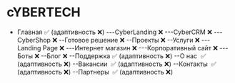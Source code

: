 # cYBERTECH
- Главная :white_check_mark: (адаптивность :x:)
---CyberLanding :x:
---CyberCRM :x:
---CyberShop :x:
--Готовое решение :x:
--Проекты :x:
--Услуги :x:
---Landing Page :x:
---Интернет магазин :x:
---Корпоративный сайт :x:
---Боты :x:
--Блог :x:
--Поддержка :white_check_mark: (адаптивность :x:)
--О нас  :white_check_mark: (адаптивность :x:)
--Вакансии  :white_check_mark: (адаптивность :x:)
--Контакты  :white_check_mark: (адаптивность :x:)
--Партнеры  :white_check_mark: (адаптивность :x:)

